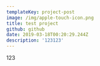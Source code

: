 ```yaml
---
templateKey: project-post
image: /img/apple-touch-icon.png
title: test project
github: github
date: 2019-03-18T00:20:29.244Z
description: '123123'
---
```

123
